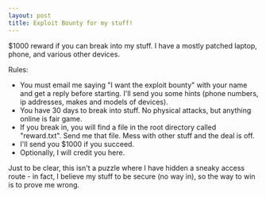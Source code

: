 ```yaml
---
layout: post
title: Exploit Bounty for my stuff!
---
```



$1000 reward if you can break into my stuff.    I have a mostly patched laptop, phone, and various other devices.


Rules:

 * You must email me saying "I want the exploit bounty" with your name and get a reply before starting.
   I'll send you some hints (phone numbers, ip addresses, makes and models of devices).
 * You have 30 days to break into stuff.  No physical attacks, but anything online is fair game.
 * If you break in, you will find a file in the root directory called "reward.txt".  Send me that file.  Mess with other stuff and the deal is off.
 * I'll send you $1000 if you succeed.
 * Optionally, I will credit you here.

Just to be clear, this isn't a puzzle where I have hidden a sneaky access route - in fact, I believe my stuff to be secure (no way in), so the way to win is to prove me wrong.

